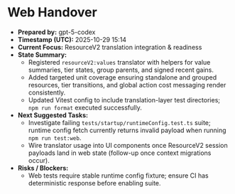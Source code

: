 # Web Handover

- **Prepared by:** gpt-5-codex
- **Timestamp (UTC):** 2025-10-29 15:14
- **Current Focus:** ResourceV2 translation integration & readiness
- **State Summary:**
  - Registered `resourceV2:values` translator with helpers for value summaries, tier states, group parents, and signed recent gains.
  - Added targeted unit coverage ensuring standalone and grouped resources, tier transitions, and global action cost messaging render consistently.
  - Updated Vitest config to include translation-layer test directories; `npm run format` executed successfully.
- **Next Suggested Tasks:**
  - Investigate failing `tests/startup/runtimeConfig.test.ts` suite; runtime config fetch currently returns invalid payload when running `npm run test:web`.
  - Wire translator usage into UI components once ResourceV2 session payloads land in web state (follow-up once context migrations occur).
- **Risks / Blockers:**
  - Web tests require stable runtime config fixture; ensure CI has deterministic response before enabling suite.
